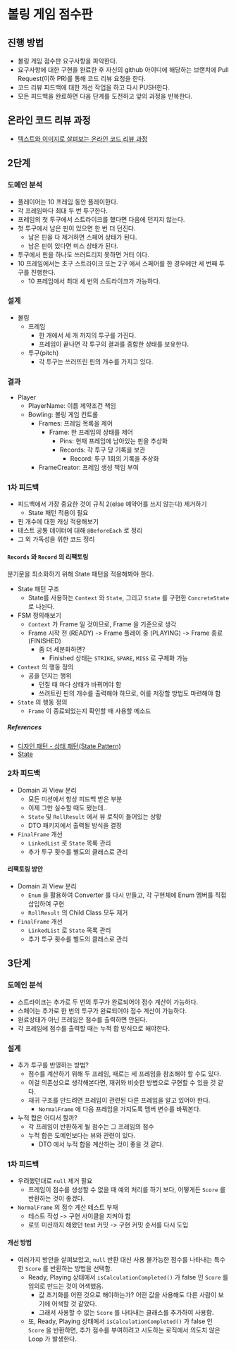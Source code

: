 # 볼링 게임 점수판
## 진행 방법
* 볼링 게임 점수판 요구사항을 파악한다.
* 요구사항에 대한 구현을 완료한 후 자신의 github 아이디에 해당하는 브랜치에 Pull Request(이하 PR)를 통해 코드 리뷰 요청을 한다.
* 코드 리뷰 피드백에 대한 개선 작업을 하고 다시 PUSH한다.
* 모든 피드백을 완료하면 다음 단계를 도전하고 앞의 과정을 반복한다.

## 온라인 코드 리뷰 과정
* [텍스트와 이미지로 살펴보는 온라인 코드 리뷰 과정](https://github.com/next-step/nextstep-docs/tree/master/codereview)

## 2단계

### 도메인 분석

- 플레이어는 10 프레임 동안 플레이한다.
- 각 프레임마다 최대 두 번 투구한다.
- 프레임의 첫 투구에서 스트라이크를 했다면 다음에 던지지 않는다.
- 첫 투구에서 남은 핀이 있으면 한 번 더 던진다.
    - 남은 핀을 다 제거하면 스페어 상태가 된다.
    - 남은 핀이 있다면 미스 상태가 된다.
- 투구에서 핀을 하나도 쓰러트리지 못하면 거터 이다.
- 10 프레임에서는 초구 스트라이크 또는 2구 에서 스페어를 한 경우에만 세 번째 투구를 진행한다.
    - 10 프레임에서 최대 세 번의 스트라이크가 가능하다.
    
### 설계

- 볼링
    - 프레임
        - 한 개에서 세 개 까지의 투구를 가진다.
        - 프레임이 끝나면 각 투구의 결과를 종합한 상태를 보유한다.
    - 투구(pitch)
        - 각 투구는 쓰러뜨린 핀의 개수를 가지고 있다.

### 결과

- Player
    - PlayerName: 이름 제약조건 책임
    - Bowling: 볼링 게임 컨트롤
        - Frames: 프레임 목록을 제어
            - Frame: 한 프레임의 상태를 제어
                - Pins: 현재 프레임에 남아있는 핀을 추상화
                - Records: 각 투구 당 기록을 보관
                    - Record: 투구 1회의 기록을 추상화
        - FrameCreator: 프레임 생성 책임 부여
    
### 1차 피드백

- 피드백에서 가장 중요한 것이 규칙 2(else 예약어를 쓰지 않는다) 제거하기
    - State 패턴 적용이 필요
- 핀 개수에 대한 캐싱 적용해보기
- 테스트 공통 데이터에 대해 `@BeforeEach` 로 정리
- 그 외 가독성을 위한 코드 정리

#### `Records` 와 `Record` 의 리팩토링

분기문을 최소화하기 위해 State 패턴을 적용해봐야 한다.

- State 패턴 구조
    - State를 사용하는 `Context` 와 `State`, 그리고 `State` 를 구현한 `ConcreteState` 로 나뉜다.
- FSM 정의해보기
    - `Context` 가 Frame 일 것이므로, Frame 을 기준으로 생각
    - Frame 시작 전 (READY) -> Frame 플레이 중 (PLAYING) -> Frame 종료 (FINISHED)
        - 좀 더 세분화하면?
             - Finished 상태는 `STRIKE`, `SPARE`, `MISS` 로 구체화 가능
- `Context` 의 행동 정의
    - 공을 던지는 행위
        - 던질 때 마다 상태가 바뀌어야 함
        - 쓰려트린 핀의 개수를 출력해야 하므로, 이를 저장할 방법도 마련해야 함 
- `State` 의 행동 정의
    - `Frame` 이 종료되었는지 확인할 때 사용할 메소드

##### References

- [디자인 패턴 - 상태 패턴(State Pattern)](https://velog.io/@y_dragonrise/%EB%94%94%EC%9E%90%EC%9D%B8-%ED%8C%A8%ED%84%B4-%EC%83%81%ED%83%9C-%ED%8C%A8%ED%84%B4State-Pattern)
- [State](https://refactoring.guru/design-patterns/state)
    
### 2차 피드백

- Domain 과 View 분리
    - 모든 미션에서 항상 피드백 받은 부분
    - 이제 그만 실수할 때도 됐는데..
    - `State` 및 `RollResult` 에서 뷰 로직이 들어있는 상황
    - DTO 패키지에서 출력될 방식을 결정
- `FinalFrame` 개선
    - `LinkedList` 로 `State` 목록 관리
    - 추가 투구 횟수를 별도의 클래스로 관리

#### 리팩토링 방안

- Domain 과 View 분리
    - `Enum` 을 활용하여 Converter 를 다시 만들고, 각 구현체에 Enum 멤버를 직접 삽입하여 구현
    - `RollResult` 의 Child Class 모두 제거
- `FinalFrame` 개선
    - `LinkedList` 로 `State` 목록 관리
    - 추가 투구 횟수를 별도의 클래스로 관리
    
## 3단계

### 도메인 분석

- 스트라이크는 추가로 두 번의 투구가 완료되어야 점수 계산이 가능하다.
- 스페어는 추가로 한 번의 투구가 완료되어야 점수 계산이 가능하다.
- 완료상태가 아닌 프레임은 점수를 출력하면 안된다.
- 각 프레임에 점수를 출력할 때는 누적 합 방식으로 해야한다.

### 설계

- 추가 투구를 반영하는 방법?
    - 점수를 계산하기 위해 두 프레임, 때로는 세 프레임을 참조해야 할 수도 있다. 
    - 이걸 의존성으로 생각해본다면, 재귀와 비슷한 방법으로 구현할 수 있을 것 같다.
    - 재귀 구조를 만드려면 프레임이 관련된 다른 프레임을 알고 있어야 한다.
        - `NormalFrame` 에 다음 프레임을 가지도록 멤버 변수를 바꿔본다.
- 누적 합은 어디서 할까?
    - 각 프레임이 반환하게 될 점수는 그 프레임의 점수
    - 누적 합은 도메인보다는 뷰와 관련이 있다.
        - DTO 에서 누적 합을 계산하는 것이 좋을 것 같다.
    
### 1차 피드백

- 우려했던대로 `null` 제거 필요
    - 프레임이 점수를 생성할 수 없을 때 예외 처리를 하기 보다, 어떻게든 `Score` 를 반환하는 것이 좋겠다.
- `NormalFrame` 의 점수 계산 테스트 부재
    - 테스트 작성 -> 구현 사이클을 지켜야 함 
    - 로또 미션까지 해왔던 test 커밋 -> 구현 커밋 순서를 다시 도입
    
#### 개선 방법

- 여러가지 방안을 살펴보았고, `null` 반환 대신 사용 불가능한 점수를 나타내는 특수한 `Score` 를 반환하는 방법을 선택함.
    - Ready, Playing 상태에서 `isCalculationCompleted()` 가 false 인 `Score` 를 임의로 만드는 것이 어색했음.
        - 값 초기화를 어떤 것으로 해야하는가? 어떤 값을 사용해도 다른 사람이 보기에 어색할 것 같았다.
        - 그래서 사용할 수 없는 `Score` 를 나타내는 클래스를 추가하여 사용함.
    - 또, Ready, Playing 상태에서 `isCalculationCompleted()` 가 false 인 `Score` 을 반환하면, 추가 점수를 부여하려고 시도하는 로직에서 의도치 않은 Loop 가 발생한다.
    
